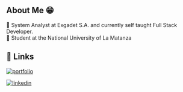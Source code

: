 ## About Me 😁
👜 System Analyst at Exgadet S.A. and currently self taught Full Stack Developer. </br>
🏫 Student at the National University of La Matanza

## 🔗 Links
[![portfolio](https://img.shields.io/badge/my_portfolio-000?style=for-the-badge&logo=ko-fi&logoColor=white)](https://Feegaer.github.io/)

[![linkedin](https://img.shields.io/badge/linkedin-0A66C2?style=for-the-badge&logo=linkedin&logoColor=white)](https://www.linkedin.com/in/ezelnv/)

